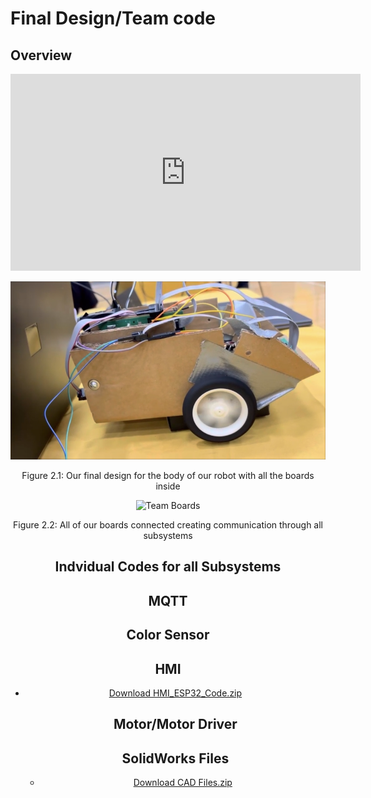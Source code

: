 # **Final Design/Team code**

## **Overview**

<iframe width="560" height="315"
        src="https://www.youtube.com/embed/59AQpQhoQbQ?si=3Z9q4qeOMQNP5bYt"
        title="YouTube video player"
        frameborder="0"
        allow="accelerometer; autoplay; clipboard-write; encrypted-media; gyroscope; picture-in-picture; web-share"
        referrerpolicy="strict-origin-when-cross-origin"
        allowfullscreen>
</iframe>


![Final Robot Design](images/teamcar.png)

<div align="center">

   Figure 2.1: Our final design for the body of our robot with all the boards inside

![Team Boards](images/boards.jpg)

<div align="center">

   Figure 2.2: All of our boards connected creating communication through all subsystems

   ## **Indvidual Codes for all Subsystems**


   ## **MQTT**

   ## **Color Sensor**

   ## **HMI**
- [Download HMI_ESP32_Code.zip](resources/code_esp32_oled-main2.zip)

   ## **Motor/Motor Driver**

  ## **SolidWorks Files**
  - [Download CAD Files.zip](resources/BoardHolder(1).SLDPRT.zip)
   
